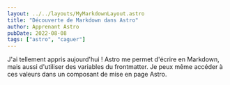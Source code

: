 ```yaml
---
layout: ../../layouts/MyMarkdownLayout.astro
title: "Découverte de Markdown dans Astro"
author: Apprenant Astro
pubDate: 2022-08-08
tags: ["astro", "caguer"]
---
```


J'ai tellement appris aujourd'hui ! Astro me permet d'écrire en Markdown, mais aussi d'utiliser des variables du frontmatter. Je peux même accéder à ces valeurs dans un composant de mise en page Astro.
